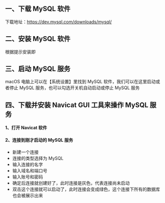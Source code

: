 ## 一、下载 MySQL 软件

下载地址：https://dev.mysql.com/downloads/mysql/

## 二、安装 MySQL 软件

根据提示安装即

## 三、启动 MySQL 服务

macOS 电脑上可以在【系统设置】里找到 MySQL 软件，我们可以在这里启动或者停止 MySQL 服务，也可以勾选开关机自动启动或停止 MySQL 服务

## 四、下载并安装 Navicat GUI 工具来操作 MySQL 服务

#### 1、打开 Navicat 软件

#### 2、连接到刚才启动的 MySQL 服务
* 新建一个连接
* 连接的类型选择为 MySQL
* 输入连接的名字
* 输入域名和端口号
* 输入账号和密码
* 确定后连接就创建好了，此时连接是灰色，代表连接尚未启动
* 双击这个连接就可以启动了，此时连接会变成绿色，这个连接下所有的数据库也会被展示出来